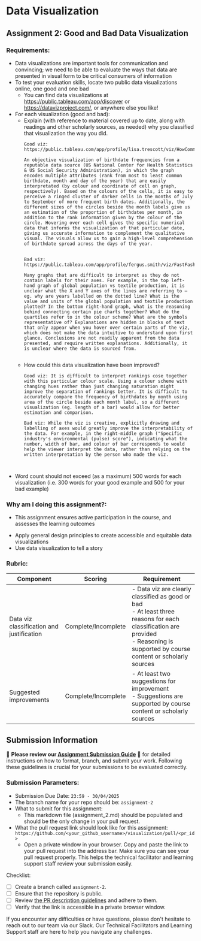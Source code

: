 # Data Visualization

## Assignment 2: Good and Bad Data Visualization

### Requirements:

- Data visualizations are important tools for communication and convincing; we need to be able to evaluate the ways that data are presented in visual form to be critical consumers of information 
- To test your evaluation skills, locate two public data visualizations online, one good and one bad  
    - You can find data visualizations at https://public.tableau.com/app/discover or https://datavizproject.com/, or anywhere else you like! 
- For each visualization (good and bad):  
    - Explain (with reference to material covered up to date, along with readings and other scholarly sources, as needed) why you classified that visualization the way you did.
      ```
      Good viz: https://public.tableau.com/app/profile/lisa.trescott/viz/HowCommonIsYourBirthday_17222664505560/Birthday

      An objective visualization of birthdate frequencies from a reputable data source (US National Center for Health Statistics & US Social Security Administration), in which the graph encodes multiple attributes (rank from most to least common birthdate, month and day of the year) that are easily interpretated (by colour and coordinate of cell on graph, respectively). Based on the colours of the cells, it is easy to perceive a ringed cluster of darker cells in the months of July to September of more frequent birth dates. Additionally, the different sizes of the circles beside the month labels give us an estimation of the proportion of birthdates per month, in addition to the rank information given by the colour of the circle. Hovering over each cell gives the specific numerical data that informs the visualization of that particular date, giving us accurate information to complement the qualitative visual. The visuals allow us to gain a high-level comprehension of birthdate spread across the days of the year.
      

      Bad viz: https://public.tableau.com/app/profile/fergus.smith/viz/FastFashionsEnvironmentalWakeUpCall/Dashboard1

      Many graphs that are difficult to interpret as they do not contain labels for their axes. For example, in the top left-hand graph of global population vs textile production, it is unclear what the X and Y axes of the lines are referring to – eg. why are years labelled on the dotted line? What is the value and units of the global population and textile production plotted? In the bottom right-hand graph, what is the reasoning behind connecting certain pie charts together? What do the quartiles refer to in the colour scheme? What are the symbols representative of? Explanations are hidden in blocks of text that only appear when you hover over certain parts of the viz, which does not make the data intuitive to understand upon first glance. Conclusions are not readily apparent from the data presented, and require written explanations. Additionally, it is unclear where the data is sourced from.


      ```
    - How could this data visualization have been improved?  
      ```
      Good viz: It is difficult to interpret rankings cose together with this particular colour scale. Using a colour scheme with changing hues rather than just changing saturation might improve the separation of rankings better. It is difficult to accurately compare the frequency of birthdates by month using area of the circle beside each month label, so a different visualization (eg. length of a bar) would allow for better estimation and comparison.

      Bad viz: While the viz is creative, explicitly drawing and labelling of axes would greatly improve the interpretability of the data. For example, in the right-middle graph ("Specific industry's environmental (pulse) score"), indicating what the number, width of bar, and colour of bar corresponds to would help the viewer interpret the data, rather than relying on the written interpretation by the person who made the viz.


      
      ```
- Word count should not exceed (as a maximum) 500 words for each visualization (i.e. 
300 words for your good example and 500 for your bad example)

### Why am I doing this assignment?:

- This assignment ensures active participation in the course, and assesses the learning outcomes
* Apply general design principles to create accessible and equitable data visualizations
* Use data visualization to tell a story

### Rubric:

| Component               | Scoring   | Requirement                                                 |
|-------------------------|-----------|-------------------------------------------------------------|
| Data viz classification and justification | Complete/Incomplete | - Data viz are clearly classified as good or bad<br />- At least three reasons for each classification are provided<br />- Reasoning is supported by course content or scholarly sources |
| Suggested improvements  | Complete/Incomplete | - At least two suggestions for improvement<br />- Suggestions are supported by course content or scholarly sources |

## Submission Information

🚨 **Please review our [Assignment Submission Guide](https://github.com/UofT-DSI/onboarding/blob/main/onboarding_documents/submissions.md)** 🚨 for detailed instructions on how to format, branch, and submit your work. Following these guidelines is crucial for your submissions to be evaluated correctly.

### Submission Parameters:
* Submission Due Date: `23:59 - 30/04/2025`
* The branch name for your repo should be: `assignment-2`
* What to submit for this assignment:
    * This markdown file (assignment_2.md) should be populated and should be the only change in your pull request.
* What the pull request link should look like for this assignment: `https://github.com/<your_github_username>/visualization/pull/<pr_id>`
    * Open a private window in your browser. Copy and paste the link to your pull request into the address bar. Make sure you can see your pull request properly. This helps the technical facilitator and learning support staff review your submission easily.

Checklist:
- [ ] Create a branch called `assignment-2`.
- [ ] Ensure that the repository is public.
- [ ] Review [the PR description guidelines](https://github.com/UofT-DSI/onboarding/blob/main/onboarding_documents/submissions.md#guidelines-for-pull-request-descriptions) and adhere to them.
- [ ] Verify that the link is accessible in a private browser window.

If you encounter any difficulties or have questions, please don't hesitate to reach out to our team via our Slack. Our Technical Facilitators and Learning Support staff are here to help you navigate any challenges.
